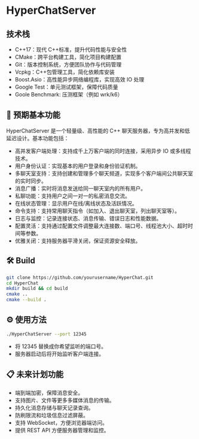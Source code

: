 # HyperChatServer

## 技术栈

- C++17：现代 C++标准，提升代码性能与安全性
- CMake：跨平台构建工具，简化项目构建配置
- Git：版本控制系统，方便团队协作与代码管理
- Vcpkg：C++包管理工具，简化依赖库安装
- Boost.Asio：高性能异步网络编程库，实现高效 IO 处理
- Google Test：单元测试框架，保障代码质量
- Goole Benchmark: 压测框架（例如 wrk/k6）

## 🚀 预期基本功能

HyperChatServer 是一个轻量级、高性能的 C++ 聊天服务器，专为高并发和低延迟设计。基本功能包括：

- 高并发客户端处理：支持成千上万客户端的同时连接，采用异步 IO 或多线程技术。
- 用户身份认证：实现基本的用户登录和身份验证机制。
- 多聊天室支持：支持创建和管理多个聊天频道，实现多个客户端间公共聊天室的实时同步。
- 消息广播：实时将消息发送给同一聊天室内的所有用户。
- 私聊功能：支持用户之间一对一的私密消息交流。
- 在线状态管理：显示用户在线/离线状态及活跃情况。
- 命令支持：支持常用聊天指令（如加入、退出聊天室，列出聊天室等）。
- 日志与监控：记录连接状态、消息传输、错误日志和性能数据。
- 配置灵活：支持通过配置文件调整最大连接数、端口号、线程池大小、超时时间等参数。
- 优雅关闭：支持服务器平滑关闭，保证资源安全释放。

## 🛠️ Build

```bash
git clone https://github.com/yourusername/HyperChat.git
cd HyperChat
mkdir build && cd build
cmake ..
cmake --build .
```

## ⚙️ 使用方法

```bash
./HyperChatServer --port 12345
```

- 将 12345 替换成你希望监听的端口号。
- 服务器启动后将开始监听客户端连接。

## 📋 未来计划功能

- 端到端加密，保障消息安全。
- 支持图片、文件等更多多媒体消息的传输。
- 持久化消息存储与聊天记录查询。
- 防刷限流和垃圾信息过滤屏蔽。
- 支持 WebSocket，方便浏览器端访问。
- 提供 REST API 方便服务器管理和监控。

